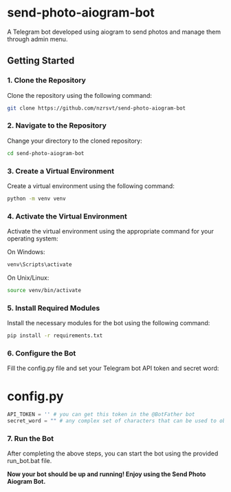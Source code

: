 # send-photo-aiogram-bot
A Telegram bot developed using aiogram to send photos and manage them through admin menu.

## Getting Started

### 1. Clone the Repository

Clone the repository using the following command:

```bash
git clone https://github.com/nzrsvt/send-photo-aiogram-bot
```

### 2. Navigate to the Repository
Change your directory to the cloned repository:

```bash
cd send-photo-aiogram-bot
```

### 3. Create a Virtual Environment
Create a virtual environment using the following command:

```bash
python -m venv venv
```

### 4. Activate the Virtual Environment
Activate the virtual environment using the appropriate command for your operating system:

On Windows:

```bash
venv\Scripts\activate
```

On Unix/Linux:

```bash
source venv/bin/activate
```

### 5. Install Required Modules
Install the necessary modules for the bot using the following command:

```bash
pip install -r requirements.txt
```

### 6. Configure the Bot
Fill the config.py file and set your Telegram bot API token and secret word:

# config.py
```python
API_TOKEN = '' # you can get this token in the @BotFather bot
secret_word = "" # any complex set of characters that can be used to obtain administrator rights
```

### 7. Run the Bot
After completing the above steps, you can start the bot using the provided run_bot.bat file.

**Now your bot should be up and running! Enjoy using the Send Photo Aiogram Bot.**
